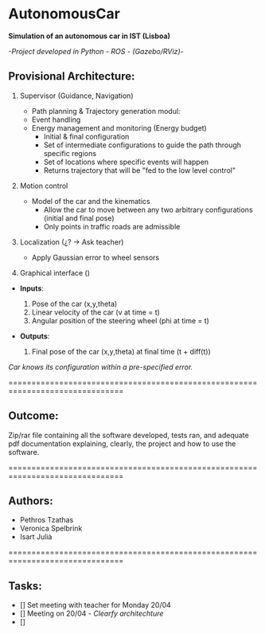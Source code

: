 # AutonomousCar

**Simulation of an autonomous car in IST (Lisboa)**

*-Project developed in Python - ROS - (Gazebo/RViz)-*

## Provisional Architecture:

  1.  Supervisor (Guidance, Navigation)
      * Path planning & Trajectory generation modul:
      * Event handling
      * Energy management and monitoring (Energy budget)
        * Initial & final configuration
        * Set of intermediate configurations to guide the path through specific regions
        * Set of locations where specific events will happen
        * Returns trajectory that will be "fed to the low level control"


  2.  Motion control
      * Model of the car and the kinematics
        * Allow the car to move between any two arbitrary configurations (initial and final pose)
        * Only points in traffic roads are admissible

  3.  Localization (¿? -> Ask teacher)
      * Apply Gaussian error to wheel sensors

  4.  Graphical interface ()


-   **Inputs**:

    1.  Pose of the car (x,y,theta)
    2.  Linear velocity of the car (v at time = t)
    3.  Angular position of the steering wheel (phi at time = t)

-   **Outputs**:
    1.  Final pose of the car (x,y,theta) at final time (t + diff(t))

*Car knows its configuration within a pre-specified error.*

===============================================================================

## Outcome:
Zip/rar file containing all the software developed, tests ran, and adequate pdf
documentation explaining, clearly, the project and how to use the software.

===============================================================================

## Authors:

- Pethros Tzathas
- Veronica Spelbrink
- Isart Julià

===============================================================================

## Tasks:
- [] Set meeting with teacher for Monday 20/04
- [] Meeting on 20/04 - *Clearfy architechture*
- []
